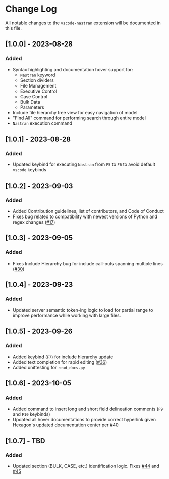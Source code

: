 # Change Log

All notable changes to the `vscode-nastran` extension will be documented in this file.

## [1.0.0] - 2023-08-28

### Added

- Syntax highlighting and documentation hover support for:
  - `Nastran` keyword
  - Section dividers
  - File Management
  - Executive Control
  - Case Control
  - Bulk Data
  - Parameters
- Include file hierarchy tree view for easy navigation of model
- "Find All" command for performing search through entire model
- `Nastran` execution command

## [1.0.1] - 2023-08-28

### Added

- Updated keybind for executing `Nastran` from `F5` to `F6` to avoid default `vscode` keybinds

## [1.0.2] - 2023-09-03

### Added

- Added Contribution guidelines, list of contributors, and Code of Conduct
- Fixes bug related to compatibility with newest versions of Python and regex changes ([#17](https://github.com/dmarc3/vscode-nastran/issues/17))

## [1.0.3] - 2023-09-05

### Added

- Fixes Include Hierarchy bug for include call-outs spanning multiple lines ([#30](https://github.com/dmarc3/vscode-nastran/issues/30))

## [1.0.4] - 2023-09-23

### Added

- Updated server semantic token-ing logic to load for partial range to improve performance while working with large files.

## [1.0.5] - 2023-09-26

### Added

- Added keybind (`F7`) for include hierarchy update
- Added text completion for rapid editing ([#36](https://github.com/dmarc3/vscode-nastran/issues/36))
- Added unittesting for `read_docs.py`

## [1.0.6] - 2023-10-05

### Added

- Added command to insert long and short field delineation comments (`F9` and `F10` keybinds)
- Updated all hover documentations to provide correct hyperlink given Hexagon's updated documentation center per [#40](https://github.com/dmarc3/vscode-nastran/issues/40)

## [1.0.7] - TBD

### Added

- Updated section (BULK, CASE, etc.) identification logic. Fixes [#44](https://github.com/dmarc3/vscode-nastran/issues/44) and [#45](https://github.com/dmarc3/vscode-nastran/issues/45)
